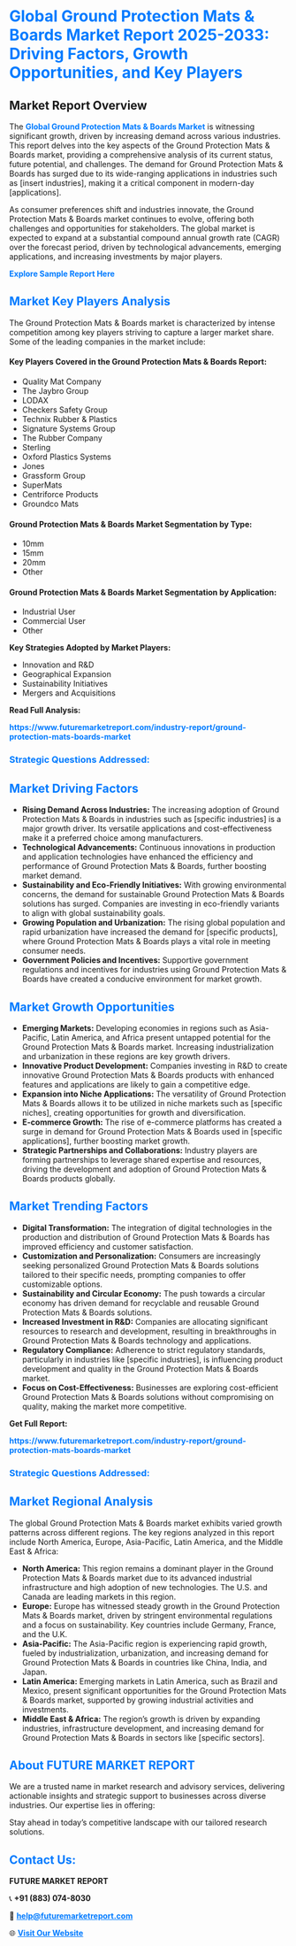 <h1 style="color: #007BFF;">Global Ground Protection Mats & Boards Market Report 2025-2033: Driving Factors, Growth Opportunities, and Key Players</h1>

<section id="overview">
<h2>Market Report Overview</h2>
<p>The <a href="https://www.futuremarketreport.com/industry-report/ground-protection-mats-boards-market" style="color: #007BFF; text-decoration: none;"><strong>Global Ground Protection Mats & Boards Market</strong></a> is witnessing significant growth, driven by increasing demand across various industries. This report delves into the key aspects of the Ground Protection Mats & Boards market, providing a comprehensive analysis of its current status, future potential, and challenges. The demand for Ground Protection Mats & Boards has surged due to its wide-ranging applications in industries such as [insert industries], making it a critical component in modern-day [applications].</p>
<p>As consumer preferences shift and industries innovate, the Ground Protection Mats & Boards market continues to evolve, offering both challenges and opportunities for stakeholders. The global market is expected to expand at a substantial compound annual growth rate (CAGR) over the forecast period, driven by technological advancements, emerging applications, and increasing investments by major players.</p>
</section>

<section id="overview">
<p><a href="https://www.futuremarketreport.com/request-sample/reportId=114225" style="color: #007BFF; text-decoration: none;"><strong>Explore Sample Report Here</strong></a></p>
</section>

<section id="key-players">
<h2 style="color: #007BFF;">Market Key Players Analysis</h2>
<p>The Ground Protection Mats & Boards market is characterized by intense competition among key players striving to capture a larger market share. Some of the leading companies in the market include:</p>
<h4>Key Players Covered in the Ground Protection Mats & Boards Report:</h4>
<ul><li>Quality Mat Company</li><li>The Jaybro Group</li><li>LODAX</li><li>Checkers Safety Group</li><li>Technix Rubber &amp; Plastics</li><li>Signature Systems Group</li><li>The Rubber Company</li><li>Sterling</li><li>Oxford Plastics Systems</li><li>Jones</li><li>Grassform Group</li><li>SuperMats</li><li>Centriforce Products</li><li>Groundco Mats</li></ul>
<h4>Ground Protection Mats & Boards Market Segmentation by Type:</h4>
<ul><li>10mm</li><li>15mm</li><li>20mm</li><li>Other</li></ul>

<h4>Ground Protection Mats & Boards Market Segmentation by Application:</h4>
<ul><li>Industrial User</li><li>Commercial User</li><li>Other</li></ul>
<p><strong>Key Strategies Adopted by Market Players:</strong></p>
<ul>
<li>Innovation and R&D</li>
<li>Geographical Expansion</li>
<li>Sustainability Initiatives</li>
<li>Mergers and Acquisitions</li>
</ul>
</section>

<section>
<p><strong>Read Full Analysis: </strong></p><a href="https://www.futuremarketreport.com/industry-report/ground-protection-mats-boards-market" style="color: #007BFF; text-decoration: none;"><strong>https://www.futuremarketreport.com/industry-report/ground-protection-mats-boards-market</strong></a>
<h3 style="color: #007BFF;">Strategic Questions Addressed:</h3>
</section>

<section id="driving-factors">
<h2 style="color: #007BFF;">Market Driving Factors</h2>
<ul>
<li><strong>Rising Demand Across Industries:</strong> The increasing adoption of Ground Protection Mats & Boards in industries such as [specific industries] is a major growth driver. Its versatile applications and cost-effectiveness make it a preferred choice among manufacturers.</li>
<li><strong>Technological Advancements:</strong> Continuous innovations in production and application technologies have enhanced the efficiency and performance of Ground Protection Mats & Boards, further boosting market demand.</li>
<li><strong>Sustainability and Eco-Friendly Initiatives:</strong> With growing environmental concerns, the demand for sustainable Ground Protection Mats & Boards solutions has surged. Companies are investing in eco-friendly variants to align with global sustainability goals.</li>
<li><strong>Growing Population and Urbanization:</strong> The rising global population and rapid urbanization have increased the demand for [specific products], where Ground Protection Mats & Boards plays a vital role in meeting consumer needs.</li>
<li><strong>Government Policies and Incentives:</strong> Supportive government regulations and incentives for industries using Ground Protection Mats & Boards have created a conducive environment for market growth.</li>
</ul>
</section>

<section id="growth-opportunities">
<h2 style="color: #007BFF;">Market Growth Opportunities</h2>
<ul>
<li><strong>Emerging Markets:</strong> Developing economies in regions such as Asia-Pacific, Latin America, and Africa present untapped potential for the Ground Protection Mats & Boards market. Increasing industrialization and urbanization in these regions are key growth drivers.</li>
<li><strong>Innovative Product Development:</strong> Companies investing in R&D to create innovative Ground Protection Mats & Boards products with enhanced features and applications are likely to gain a competitive edge.</li>
<li><strong>Expansion into Niche Applications:</strong> The versatility of Ground Protection Mats & Boards allows it to be utilized in niche markets such as [specific niches], creating opportunities for growth and diversification.</li>
<li><strong>E-commerce Growth:</strong> The rise of e-commerce platforms has created a surge in demand for Ground Protection Mats & Boards used in [specific applications], further boosting market growth.</li>
<li><strong>Strategic Partnerships and Collaborations:</strong> Industry players are forming partnerships to leverage shared expertise and resources, driving the development and adoption of Ground Protection Mats & Boards products globally.</li>
</ul>
</section>

<section id="trending-factors">
<h2 style="color: #007BFF;">Market Trending Factors</h2>
<ul>
<li><strong>Digital Transformation:</strong> The integration of digital technologies in the production and distribution of Ground Protection Mats & Boards has improved efficiency and customer satisfaction.</li>
<li><strong>Customization and Personalization:</strong> Consumers are increasingly seeking personalized Ground Protection Mats & Boards solutions tailored to their specific needs, prompting companies to offer customizable options.</li>
<li><strong>Sustainability and Circular Economy:</strong> The push towards a circular economy has driven demand for recyclable and reusable Ground Protection Mats & Boards solutions.</li>
<li><strong>Increased Investment in R&D:</strong> Companies are allocating significant resources to research and development, resulting in breakthroughs in Ground Protection Mats & Boards technology and applications.</li>
<li><strong>Regulatory Compliance:</strong> Adherence to strict regulatory standards, particularly in industries like [specific industries], is influencing product development and quality in the Ground Protection Mats & Boards market.</li>
<li><strong>Focus on Cost-Effectiveness:</strong> Businesses are exploring cost-efficient Ground Protection Mats & Boards solutions without compromising on quality, making the market more competitive.</li>
</ul>
</section>

<section>
<p><strong>Get Full Report: </strong></p><a href="https://www.futuremarketreport.com/industry-report/ground-protection-mats-boards-market" style="color: #007BFF; text-decoration: none;"><strong>https://www.futuremarketreport.com/industry-report/ground-protection-mats-boards-market</strong></a>
<h3 style="color: #007BFF;">Strategic Questions Addressed:</h3>
</section>


<section id="regional-analysis">
<h2 style="color: #007BFF;">Market Regional Analysis</h2>
<p>The global Ground Protection Mats & Boards market exhibits varied growth patterns across different regions. The key regions analyzed in this report include North America, Europe, Asia-Pacific, Latin America, and the Middle East & Africa:</p>
<ul>
<li><strong>North America:</strong> This region remains a dominant player in the Ground Protection Mats & Boards market due to its advanced industrial infrastructure and high adoption of new technologies. The U.S. and Canada are leading markets in this region.</li>
<li><strong>Europe:</strong> Europe has witnessed steady growth in the Ground Protection Mats & Boards market, driven by stringent environmental regulations and a focus on sustainability. Key countries include Germany, France, and the U.K.</li>
<li><strong>Asia-Pacific:</strong> The Asia-Pacific region is experiencing rapid growth, fueled by industrialization, urbanization, and increasing demand for Ground Protection Mats & Boards in countries like China, India, and Japan.</li>
<li><strong>Latin America:</strong> Emerging markets in Latin America, such as Brazil and Mexico, present significant opportunities for the Ground Protection Mats & Boards market, supported by growing industrial activities and investments.</li>
<li><strong>Middle East & Africa:</strong> The region’s growth is driven by expanding industries, infrastructure development, and increasing demand for Ground Protection Mats & Boards in sectors like [specific sectors].</li>
</ul>
</section>

<footer>
<h2 style="color: #007BFF;">About FUTURE MARKET REPORT</h2>
<p>We are a trusted name in market research and advisory services, delivering actionable insights and strategic support to businesses across diverse industries. Our expertise lies in offering:</p>

<p>Stay ahead in today’s competitive landscape with our tailored research solutions.</p>

<h2 style="color: #007BFF;">Contact Us:</h2>
<p><strong>FUTURE MARKET REPORT</strong></p>
<p>📞 <strong>+91 (883) 074-8030</strong></p>
<p>📧 <strong><a href="mailto:help@futuremarketreport.com" style="color: #007BFF;">help@futuremarketreport.com</a></strong></p>
<p>🌐 <strong><a href="https://www.futuremarketreport.com/" style="color: #007BFF;">Visit Our Website</a></strong></p>
</footer>